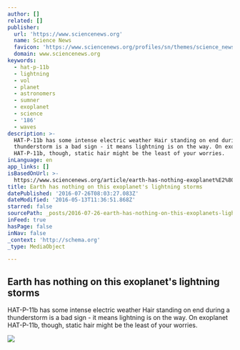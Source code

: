 ```yaml
---
author: []
related: []
publisher:
  url: 'https://www.sciencenews.org'
  name: Science News
  favicon: 'https://www.sciencenews.org/profiles/sn/themes/science_news/favicon.ico'
  domain: www.sciencenews.org
keywords:
  - hat-p-11b
  - lightning
  - vol
  - planet
  - astronomers
  - sumner
  - exoplanet
  - science
  - '186'
  - waves
description: >-
  HAT-P-11b has some intense electric weather Hair standing on end during a
  thunderstorm is a bad sign - it means lightning is on the way. On exoplanet
  HAT-P-11b, though, static hair might be the least of your worries.
inLanguage: en
app_links: []
isBasedOnUrl: >-
  https://www.sciencenews.org/article/earth-has-nothing-exoplanet%E2%80%99s-lightning-storms
title: Earth has nothing on this exoplanet's lightning storms
datePublished: '2016-07-26T08:03:27.083Z'
dateModified: '2016-05-13T11:36:51.868Z'
starred: false
sourcePath: _posts/2016-07-26-earth-has-nothing-on-this-exoplanets-lightning-storms.md
inFeed: true
hasPage: false
inNav: false
_context: 'http://schema.org'
_type: MediaObject

---
```

<article style=""><h1>Earth has nothing on this exoplanet's lightning storms</h1><p>HAT-P-11b has some intense electric weather Hair standing on end during a thunderstorm is a bad sign - it means lightning is on the way. On exoplanet HAT-P-11b, though, static hair might be the least of your worries.</p><img src="https://www.sciencenews.org/sites/default/files/2016/05/main/articles/051216_cc_lighting_free.jpg" /></article>
